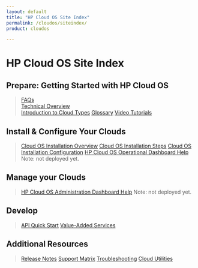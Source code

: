 ```yaml
---
layout: default
title: "HP Cloud OS Site Index"
permalink: /cloudos/siteindex/
product: cloudos

---
```


# HP Cloud OS Site Index

## Prepare: Getting Started with HP Cloud OS

> [FAQs](/cloudos/faqs/)  
> [Technical Overview](/cloudos/overview/)  
> [Introduction to Cloud Types](/cloudos/cloudtypes/) 
> [Glossary](/cloudos/glossary/)
> [Video Tutorials](/cloudos/videos/)

## Install &amp; Configure Your Clouds

> [Cloud OS Installation Overview](/cloudos/install/overview/)
> [Cloud OS Installation Steps](/cloudos/install/steps/)
> [Cloud OS Installation Configuration](/cloudos/install/configuration/)
> [HP Cloud OS Operational Dashboard Help](http://docs.hpcloud.com/cloudos/operational_dashboard/index.htm) Note: not deployed yet. 

## Manage your Clouds

> [HP Cloud OS Administration Dashboard Help](http://docs.hpcloud.com/cloudos/admin_dashboard/index.htm) Note: not deployed yet. 

## Develop

> [API Quick Start](/cloudos/api/quickstart/)
> [Value-Added Services](/cloudos/api/services/)  

## Additional Resources

> [Release Notes](/cloudos/releasenotes/) 
> [Support Matrix](/cloudos/supportmatrix/) 
> [Troubleshooting](/cloudos/troubleshooting/) 
> [Cloud Utilities](/cloudos/utilities/)  


